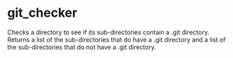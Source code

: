 # git_checker
Checks a directory to see if its sub-directories contain a .git directory.  Returns a list of the sub-directories that do have a .git directory and a list of the sub-directories that do not have a .git directory.
